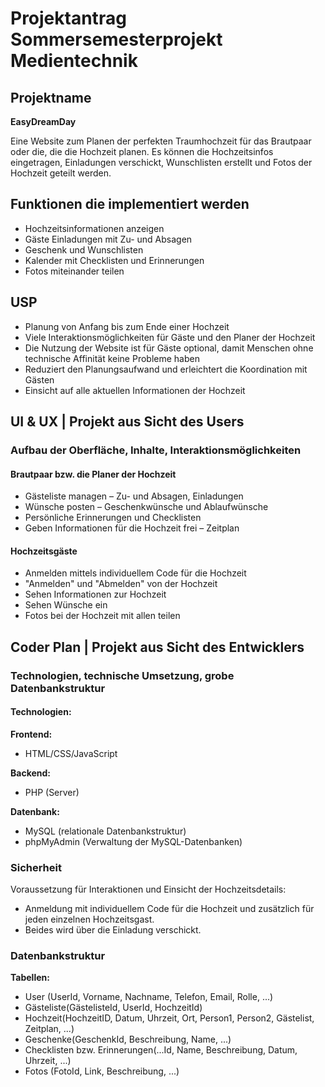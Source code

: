 # Projektantrag Sommersemesterprojekt Medientechnik

## Projektname

**EasyDreamDay**

Eine Website zum Planen der perfekten Traumhochzeit für das Brautpaar oder die, die die Hochzeit planen. Es können die
Hochzeitsinfos eingetragen, Einladungen verschickt, Wunschlisten erstellt und Fotos der Hochzeit geteilt werden.

## Funktionen die implementiert werden

- Hochzeitsinformationen anzeigen
- Gäste Einladungen mit Zu- und Absagen
- Geschenk und Wunschlisten
- Kalender mit Checklisten und Erinnerungen
- Fotos miteinander teilen

## USP

- Planung von Anfang bis zum Ende einer Hochzeit
- Viele Interaktionsmöglichkeiten für Gäste und den Planer der Hochzeit
- Die Nutzung der Website ist für Gäste optional, damit Menschen ohne technische Affinität keine Probleme haben
- Reduziert den Planungsaufwand und erleichtert die Koordination mit Gästen
- Einsicht auf alle aktuellen Informationen der Hochzeit

## UI & UX | Projekt aus Sicht des Users

### Aufbau der Oberfläche, Inhalte, Interaktionsmöglichkeiten

#### Brautpaar bzw. die Planer der Hochzeit

- Gästeliste managen – Zu- und Absagen, Einladungen
- Wünsche posten – Geschenkwünsche und Ablaufwünsche
- Persönliche Erinnerungen und Checklisten
- Geben Informationen für die Hochzeit frei – Zeitplan

#### Hochzeitsgäste

- Anmelden mittels individuellem Code für die Hochzeit
- "Anmelden" und "Abmelden" von der Hochzeit
- Sehen Informationen zur Hochzeit
- Sehen Wünsche ein
- Fotos bei der Hochzeit mit allen teilen

## Coder Plan | Projekt aus Sicht des Entwicklers

### Technologien, technische Umsetzung, grobe Datenbankstruktur

#### Technologien:

**Frontend:**

- HTML/CSS/JavaScript

**Backend:**

- PHP (Server)

**Datenbank:**

- MySQL (relationale Datenbankstruktur)
- phpMyAdmin (Verwaltung der MySQL-Datenbanken)

### Sicherheit

Voraussetzung für Interaktionen und Einsicht der Hochzeitsdetails:

- Anmeldung mit individuellem Code für die Hochzeit und zusätzlich für jeden einzelnen Hochzeitsgast.
- Beides wird über die Einladung verschickt.

### Datenbankstruktur

**Tabellen:**

- User (UserId, Vorname, Nachname, Telefon, Email, Rolle, ...)
- Gästeliste(GästelisteId, UserId, HochzeitId)
- Hochzeit(HochzeitID, Datum, Uhrzeit, Ort, Person1, Person2, Gästelist, Zeitplan, ...)
- Geschenke(GeschenkId, Beschreibung, Name, ...)
- Checklisten bzw. Erinnerungen(...Id, Name, Beschreibung, Datum, Uhrzeit, ...)
- Fotos (FotoId, Link, Beschreibung, ...)
